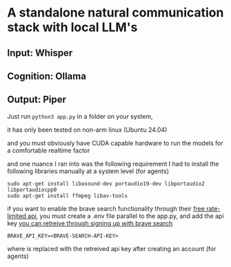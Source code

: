 # A standalone natural communication stack with local LLM's

## Input: Whisper
## Cognition: Ollama
## Output: Piper

Just run ```python3 app.py``` in a folder on your system, 

it has only been tested on non-arm linux (Ubuntu 24.04)

and you must obviously have CUDA capable hardware to run the models for a comfortable realtime factor

and one nuance I ran into was the following requirement I had to install the following libraries manually at a system level (for agents)

```
sudo apt-get install libasound-dev portaudio19-dev libportaudio2 libportaudiocpp0
sudo apt-get install ffmpeg libav-tools
```

if you want to enable the brave search functionality through their [free rate-limited api](https://api-dashboard.search.brave.com/app/documentation/web-search/get-started), you must create a .env file parallel to the app.py, and add the api key [you can retreive through signing up with brave search](https://api-dashboard.search.brave.com/register)

```
BRAVE_API_KEY=<BRAVE-SEARCH-API-KEY>
```
where <brave-search-api-key> is replaced with the retreived api key after creating an account (for agents)
